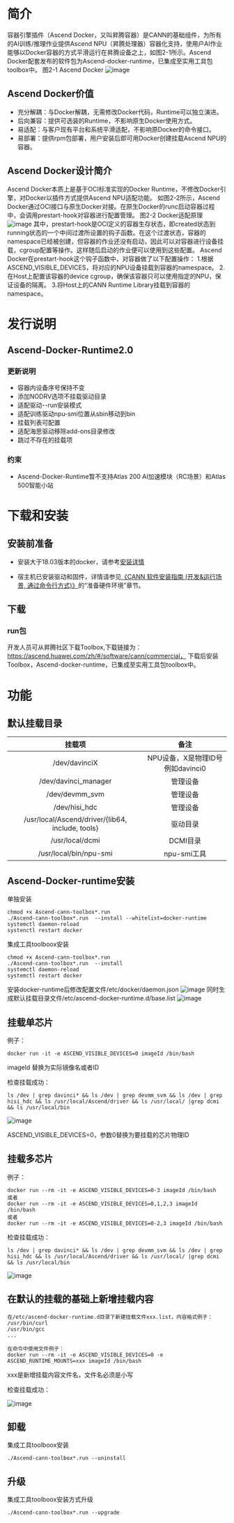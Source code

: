 
 # 简介
容器引擎插件（Ascend Docker，又叫昇腾容器）是CANN的基础组件，为所有的AI训练/推理作业提供Ascend NPU（昇腾处理器）容器化支持，使用户AI作业能够以Docker容器的方式平滑运行在昇腾设备之上，如图2-1所示。Ascend Docker配套发布的软件包为Ascend-docker-runtime，已集成至实用工具包toolbox中。
图2-1 Ascend Docker
![image](/uploads/cd30f5e0-d6bd-4838-8d3d-c2a1aa5fcd0b/1616986155878.png '1616986155878.png')
## Ascend Docker价值
- 充分解耦：与Docker解耦，无需修改Docker代码，Runtime可以独立演进。
- 后向兼容：提供可选装的Runtime，不影响原生Docker使用方式。
- 易适配：与客户现有平台和系统平滑适配，不影响原Docker的命令接口。
- 易部署：提供rpm包部署，用户安装后即可用Docker创建挂载Ascend NPU的容器。

## Ascend Docker设计简介
Ascend Docker本质上是基于OCI标准实现的Docker Runtime，不修改Docker引擎，对Docker以插件方式提供Ascend NPU适配功能。
如图2-2所示，Ascend Docker通过OCI接口与原生Docker对接。在原生Docker的runc启动容器过程中，会调用prestart-hook对容器进行配置管理。
图2-2 Docker适配原理
![image](/uploads/5a5617b5-a9ef-4df2-b023-bd641d77257f/1616986181176.png '1616986181176.png')
其中，prestart-hook是OCI定义的容器生存状态，即created状态到running状态的一个中间过渡所设置的钩子函数。在这个过渡状态，容器的namespace已经被创建，但容器的作业还没有启动，因此可以对容器进行设备挂载，cgroup配置等操作。这样随后启动的作业便可以使用到这些配置。
Ascend Docker在prestart-hook这个钩子函数中，对容器做了以下配置操作：
1.根据ASCEND_VISIBLE_DEVICES，将对应的NPU设备挂载到容器的namespace。
2.在Host上配置该容器的device cgroup，确保该容器只可以使用指定的NPU，保证设备的隔离。
3.将Host上的CANN Runtime Library挂载到容器的namespace。

# 发行说明
## Ascend-Docker-Runtime2.0
### 更新说明
 - 容器内设备序号保持不变
 - 添加NODRV选项不挂载驱动目录
 - 适配驱动--run安装模式
 - 适配训练驱动npu-smi位置从sbin移动到bin
 - 挂载列表可配置
 - 适配海思驱动移除add-ons目录修改
 - 跳过不存在的挂载项
 
### 约束
 - Ascend-Docker-Runtime暂不支持Atlas 200 AI加速模块（RC场景）和Atlas 500智能小站

# 下载和安装
## 安装前准备

- 安装大于18.03版本的docker，请参考[安装详情](https://mirrors.huaweicloud.com/)

- 宿主机已安装驱动和固件，详情请参见[《CANN 软件安装指南 (开发&运行场景, 通过命令行方式)》](https://support.huawei.com/enterprise/zh/doc/EDOC1100180788?idPath=23710424|251366513|22892968|251168373)的“准备硬件环境”章节。




## 下载
### run包
开发人员可从昇腾社区下载Toolbox,下载链接为：https://ascend.huawei.com/zh/#/software/cann/commercial，
下载后安装Toolbox，Ascend-docker-runtime，已集成至实用工具包toolbox中。

# 功能
## 默认挂载目录
| 挂载项       | 备注        |
|:-----------:| :-------------:|
|/dev/davinciX|NPU设备，X是物理ID号例如davinci0|
|/dev/davinci_manager |管理设备|
| /dev/devmm_svm| 管理设备|
|/dev/hisi_hdc | 管理设备|
|/usr/local/Ascend/driver/{lib64, include, tools}  |驱动目录|
 |/usr/local/dcmi | DCMI目录|
|/usr/local/bin/npu-smi | npu-smi工具|
## Ascend-Docker-runtime安装
单独安装
```
chmod +x Ascend-cann-toolbox*.run
./Ascend-cann-toolbox*.run  --install --whitelist=docker-runtime
systemctl daemon-reload
systenctl restart docker
```
集成工具toolboox安装
```
chmod +x Ascend-cann-toolbox*.run
./Ascend-cann-toolbox*.run  --install
systemctl daemon-reload
systemctl restart docker
```
安装docker-runtime后修改配置文件/etc/docker/daemon.json
![image](/uploads/39331d5d-9f97-4c87-a158-4d588fb165e4/1617173956504.png '1617173956504.png')
同时生成默认挂载目录文件/etc/ascend-docker-runtime.d/base.list
![image](/uploads/611245b0-4902-4f5b-87ba-4d86f9fc2878/1617174009598.png '1617174009598.png')
## 挂载单芯片
例子：
```
docker run -it -e ASCEND_VISIBLE_DEVICES=0 imageId /bin/bash
```
imageId 替换为实际镜像名或者ID

检查挂载成功：
```
ls /dev | grep davinci* && ls /dev | grep devmm_svm && ls /dev | grep hisi_hdc && ls /usr/local/Ascend/driver && ls /usr/local/ |grep dcmi && ls /usr/local/bin
```
![image](/uploads/1e77fb8a-f2ca-4768-a331-934b3da2de44/1616986864390.png '1616986864390.png')

ASCEND_VISIBLE_DEVICES=0，参数0替换为要挂载的芯片物理ID
## 挂载多芯片
例子：
```
docker run --rm -it -e ASCEND_VISIBLE_DEVICES=0-3 imageId /bin/bash
或者
docker run --rm -it -e ASCEND_VISIBLE_DEVICES=0,1,2,3 imageId /bin/bash
或者
docker run --rm -it -e ASCEND_VISIBLE_DEVICES=0-2,3 imageId /bin/bash
```
检查挂载成功：
```
ls /dev | grep davinci* && ls /dev | grep devmm_svm && ls /dev | grep hisi_hdc && ls /usr/local/Ascend/driver && ls /usr/local/ |grep dcmi && ls /usr/local/bin
```
![image](/uploads/96fa6aff-59f9-48bb-ba52-13dcf0ff649b/1616986959639.png '1616986959639.png')
## 在默认的挂载的基础上新增挂载内容
```
在/etc/ascend-docker-runtime.d目录下新建挂载文件xxx.list，内容格式例子：
/usr/bin/curl
/usr/bin/gcc
...

在命令中使用文件例子：
docker run --rm -it -e ASCEND_VISIBLE_DEVICES=0 -e ASCEND_RUNTIME_MOUNTS=xxx imageId /bin/bash
```
xxx是新增挂载内容文件名，文件名必须是小写

检查挂载成功：

![image](/uploads/a8f82fea-4075-45e3-b5a1-d9aa7dec267a/1616987709657.png '1616987709657.png')
## 卸载

集成工具toolboox安装
```
./Ascend-cann-toolbox*.run --uninstall
```
## 升级

集成工具toolboox安装方式升级
```
./Ascend-cann-toolbox*.run --upgrade
```

